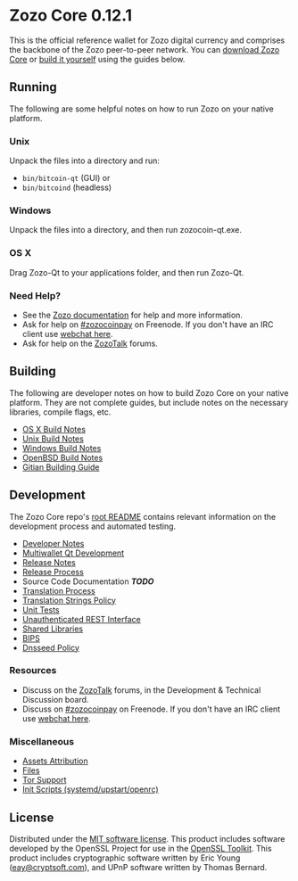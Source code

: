 Zozo Core 0.12.1
=====================

This is the official reference wallet for Zozo digital currency and comprises the backbone of the Zozo peer-to-peer network. You can [download Zozo Core](https://www.zozocoin.org/downloads/) or [build it yourself](#building) using the guides below.

Running
---------------------
The following are some helpful notes on how to run Zozo on your native platform.

### Unix

Unpack the files into a directory and run:

- `bin/bitcoin-qt` (GUI) or
- `bin/bitcoind` (headless)

### Windows

Unpack the files into a directory, and then run zozocoin-qt.exe.

### OS X

Drag Zozo-Qt to your applications folder, and then run Zozo-Qt.

### Need Help?

* See the [Zozo documentation](https://zozocoinpay.atlassian.net/wiki/display/DOC)
for help and more information.
* Ask for help on [#zozocoinpay](http://webchat.freenode.net?channels=zozocoinpay) on Freenode. If you don't have an IRC client use [webchat here](http://webchat.freenode.net?channels=zozocoinpay).
* Ask for help on the [ZozoTalk](https://zozocointalk.org/) forums.

Building
---------------------
The following are developer notes on how to build Zozo Core on your native platform. They are not complete guides, but include notes on the necessary libraries, compile flags, etc.

- [OS X Build Notes](build-osx.md)
- [Unix Build Notes](build-unix.md)
- [Windows Build Notes](build-windows.md)
- [OpenBSD Build Notes](build-openbsd.md)
- [Gitian Building Guide](gitian-building.md)

Development
---------------------
The Zozo Core repo's [root README](/README.md) contains relevant information on the development process and automated testing.

- [Developer Notes](developer-notes.md)
- [Multiwallet Qt Development](multiwallet-qt.md)
- [Release Notes](release-notes.md)
- [Release Process](release-process.md)
- Source Code Documentation ***TODO***
- [Translation Process](translation_process.md)
- [Translation Strings Policy](translation_strings_policy.md)
- [Unit Tests](unit-tests.md)
- [Unauthenticated REST Interface](REST-interface.md)
- [Shared Libraries](shared-libraries.md)
- [BIPS](bips.md)
- [Dnsseed Policy](dnsseed-policy.md)

### Resources
* Discuss on the [ZozoTalk](https://zozocointalk.org/) forums, in the Development & Technical Discussion board.
* Discuss on [#zozocoinpay](http://webchat.freenode.net/?channels=zozocoinpay) on Freenode. If you don't have an IRC client use [webchat here](http://webchat.freenode.net/?channels=zozocoinpay).

### Miscellaneous
- [Assets Attribution](assets-attribution.md)
- [Files](files.md)
- [Tor Support](tor.md)
- [Init Scripts (systemd/upstart/openrc)](init.md)

License
---------------------
Distributed under the [MIT software license](http://www.opensource.org/licenses/mit-license.php).
This product includes software developed by the OpenSSL Project for use in the [OpenSSL Toolkit](https://www.openssl.org/). This product includes
cryptographic software written by Eric Young ([eay@cryptsoft.com](mailto:eay@cryptsoft.com)), and UPnP software written by Thomas Bernard.

